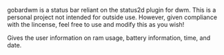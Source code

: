 gobardwm is a status bar reliant on the status2d plugin for dwm. This is a personal project not intended for outside use. However, given compliance with the lincense, feel free to use and modify this as you wish!

Gives the user information on ram usage, battery information, time, and date.

